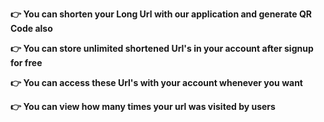 **👉 You can shorten your Long Url with our application and generate QR Code also**

**👉 You can store unlimited shortened Url's in your account after signup for free**

**👉 You can access these Url's with your account whenever you want**

**👉 You can view how many times your url was visited by users**